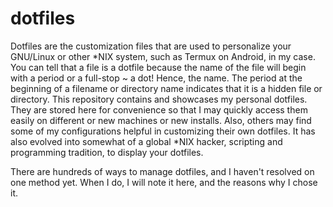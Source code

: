 # dotfiles

Dotfiles are the customization files that are used to personalize your GNU/Linux or other *NIX system, such as Termux on Android, in my case.  You can tell that a file is a dotfile because the name of the file will begin with a period or a full-stop ~ a dot! Hence, the name. The period at the beginning of a filename or directory name indicates that it is a hidden file or directory.  This repository contains and showcases my personal dotfiles. They are stored here for convenience so that I may quickly access them easily on different or new machines or new installs.  Also, others may find some of my configurations helpful in customizing their own dotfiles. It has also evolved into somewhat of a global *NIX hacker, scripting and programming tradition, to display your dotfiles. 

There are hundreds of ways to manage dotfiles, and I haven't resolved on one method yet. When I do, I will note it here, and the reasons why I chose it. 
